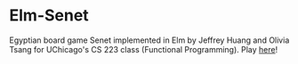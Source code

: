 # Elm-Senet
Egyptian board game Senet implemented in Elm  by Jeffrey Huang and Olivia Tsang for UChicago's CS 223 class (Functional Programming).
Play [here](https://oortsang.github.io/Elm-Senet/Senet.html)!
